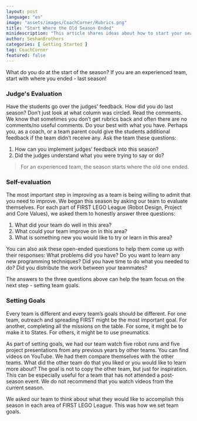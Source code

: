 ```yaml
---
layout: post
language: "en"
image: "assets/images/CoachCorner/Rubrics.png"
title: "Start Where the Old Season Ended"
minidescription: "This article shares ideas about how to start your season by looking at evaluations and setting goals."
author: SeshanBrothers
categories: [ Getting Started ]
tag: CoachCorner
featured: false
---
```


What do you do at the start of the season? If you are an experienced team, start with where you ended - last season!

### Judge's Evaluation

Have the students go over the judges’ feedback. How did you do last season? Don’t just look at what column was circled. Read the comments. We know that sometimes you don’t get rubrics back and often there are no comments/no useful comments. Do your best with what you have. Perhaps you, as a coach, or a team parent could give the students additional feedback if the team didn’t receive any. Ask the team these questions:

1) How can you implement judges’ feedback into this season?
2) Did the judges understand what you were trying to say or do?


> For an experienced team, the season starts where the old one ended.

### Self-evaluation

The most important step in improving as a team is being willing to admit that you need to improve. We began this season by asking our team to evaluate themselves. For each part of FIRST LEGO League (Robot Design, Project and Core Values), we asked them to honestly answer three questions:

1) What did your team do well in this area?
2) What could your team improve on in this area?
3) What is something new you would like to try or learn in this area?

You can also ask these open-ended questions to help them come up with their responses:
What problems did you have? Do you want to learn any new programming techniques? Did you have time to do what you needed to do? Did you distribute the work between your teammates?

The answers to the three questions above can help the team focus on the next step - setting team goals.


### Setting Goals

Every team is different and every team’s goals should be different. For one team, outreach and spreading FIRST might be the most important goal. For another, completing all the missions on the table. For some, it might be to make it to States. For others, it might be to use pneumatics.

As part of setting goals, we had our team watch five robot runs and five project presentations from any previous years by other teams. You can find videos on YouTube. We had them compare themselves with the other teams. What did the other team do that you liked or you would like to learn more about? The goal is not to copy the other team, but just for inspiration. This can be especially useful for a team that has not attended a post-season event. We do not recommend that you watch videos from the current season.

We asked our team to think about what they would like to accomplish this season in each area of FIRST LEGO League. This was how we set team goals.
